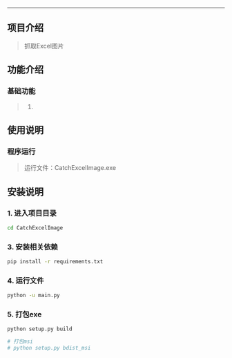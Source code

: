 
- - -

## 项目介绍

> 抓取Excel图片

## 功能介绍

### 基础功能

> 1. 

## 使用说明

### 程序运行

> 运行文件：CatchExcelImage.exe

## 安装说明

### 1. 进入项目目录
```sh
cd CatchExcelImage
```

### 3. 安装相关依赖
```sh
pip install -r requirements.txt
```

### 4. 运行文件
```sh
python -u main.py
```

### 5. 打包exe
```sh
python setup.py build

# 打包msi
# python setup.py bdist_msi
```

